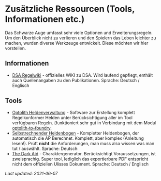 # Zusätzliche Ressourcen (Tools, Informationen etc.)

Das Schwarze Auge umfasst sehr viele Optionen und Erweiterungsregeln. Um den Überblick nicht zu verlieren und den Spielern das Leben leichter zu machen, wurden diverse Werkzeuge entwickelt. Diese möchten wir hier vorstellen.

## Informationen
 - [DSA Regelwiki][1] - offizielles WIKI zu DSA. Wird laufend gepflegt, enthält auch Quellenangaben zu den Publikationen. Sprache: Deutsch / Englisch

## Tools
 - [Optolith Heldenverwaltung][2] - Software zur Erstellung komplett Regelkonformer Helden unter Berücksichtigung aller im Tool verfügbaren Regeln. (funktioniert sehr gut in Verbindung mit dem Modul [optolith-to-foundry][5].
 - [Selbstrechnender Heldenbogen][3] - Kompletter Heldenbogen, der automatisch die AP Berechnet. Komplett, aber komplex (Anleitung lesen!). Prüft **nicht** die Anforderungen, man muss also wissen was man tut / auswählt. Sprache: Deutsch
 - [The Dark Aid][4] - Charaktergenerator. Berücksichtigt Voraussetzungen, ist zweisprachig. Super tool, lediglich das exportierbare PDF entspricht nicht dem offiziellen Ulisses Dokument. Sprache: Deutsch / Englisch

[1]: https://www.ulisses-regelwiki.de/start.html
[2]: https://www.ulisses-ebooks.de/product/209711/Optolith-Heldenverwaltung
[3]: https://www.ulisses-ebooks.de/product/214532/Selbstrechnende-Dokumente
[4]: https://www.ulisses-ebooks.de/product/212543
[5]: https://github.com/ntfoster/optolith-to-foundry


*Last updated: 2021-06-07*
